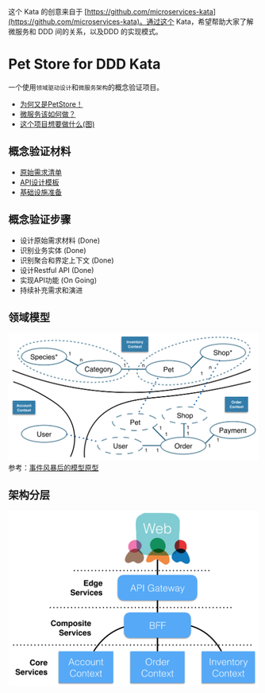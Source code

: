 这个 Kata 的创意来自于 [https://github.com/microservices-kata](https://github.com/microservices-kata)。通过这个 Kata，希望帮助大家了解微服务和 DDD 间的关系，以及DDD 的实现模式。

# Pet Store for DDD Kata

一个使用`领域驱动设计`和`微服务架构`的概念验证项目。

- [为何又是PetStore！](https://github.com/DDD-MicroService-Kata/petstore-materials/blob/master/WhyAnotherPetstore.md)
- [微服务该如何做？](https://github.com/DDD-MicroService-Kata/petstore-materials/master/HowToDoItRight.md)
- [这个项目想要做什么(图)](https://github.com/DDD-MicroService-Kata/petstore-materials/master/image/Goals.png)

## 概念验证材料

- [原始需求清单](https://github.com/DDD-MicroService-Kata/petstore-materials/blob/master/EpicStory.md)
- [API设计模板](https://github.com/DDD-MicroService-Kata/petstore-materials/blob/master/ApiDesignTemplate.md)
- [基础设施准备](https://github.com/DDD-MicroService-Kata/petstore-materials/blob/master/ManualSetup.md)

## 概念验证步骤

- 设计原始需求材料 (Done)
- 识别业务实体 (Done)
- 识别聚合和界定上下文 (Done)
- 设计Restful API (Done)
- 实现API功能 (On Going)
- 持续补充需求和演进

## 领域模型

![Model](https://github.com/DDD-MicroService-Kata/petstore-materials/raw/master/image/Model.png)
参考：[事件风暴后的模型原型](https://github.com/DDD-MicroService-Kata/petstore-materials/blob/master/image/DraftModel.png)

## 架构分层

![Layer](https://github.com/DDD-MicroService-Kata/petstore-materials/raw/master/image/Layer.png)
